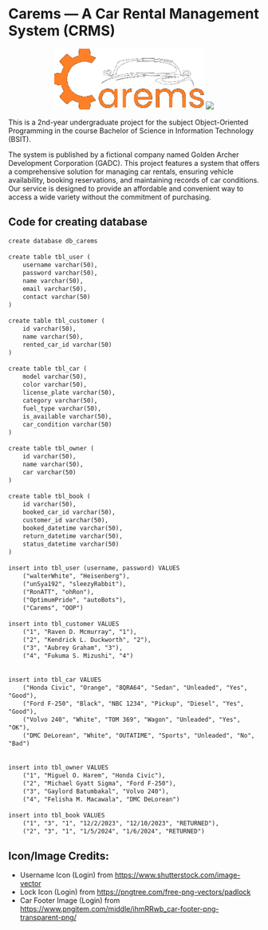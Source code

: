 # Carems — A Car Rental Management System (CRMS) 

<p align="center" style="text-align: center; margin: auto;">
  <img src="https://github.com/fraeron/carems/blob/main/img/carems_logo.png" width=300>
  <img src="https://github.com/fraeron/carems/blob/main/img/gadc_logo.png" width=300>
</p>

This is a 2nd-year undergraduate project for the subject Object-Oriented Programming in the course Bachelor of Science in Information Technology (BSIT). 

The system is published by a fictional company named Golden Archer Development Corporation (GADC). This project features a system that offers a comprehensive solution for managing car rentals, ensuring vehicle availability, booking reservations, and maintaining records of car conditions. Our service is designed to provide an affordable and convenient way to access a wide variety without the commitment of purchasing. 

## Code for creating database
```
create database db_carems

create table tbl_user (
    username varchar(50),
    password varchar(50),
    name varchar(50),
    email varchar(50),
    contact varchar(50)
)

create table tbl_customer (
    id varchar(50),
    name varchar(50),
    rented_car_id varchar(50)
)

create table tbl_car (
    model varchar(50), 
    color varchar(50), 
    license_plate varchar(50), 
    category varchar(50),
    fuel_type varchar(50),
    is_available varchar(50),
    car_condition varchar(50)
)

create table tbl_owner (
    id varchar(50),
    name varchar(50),
    car varchar(50)
)

create table tbl_book (
    id varchar(50), 
    booked_car_id varchar(50), 
    customer_id varchar(50), 
    booked_datetime varchar(50), 
    return_datetime varchar(50), 
    status_datetime varchar(50)
)

insert into tbl_user (username, password) VALUES 
    ("walterWhite", "Heisenberg"),
    ("unSya192", "sleezyRabbit"),
    ("RonATT", "ohRon"),
    ("OptimumPride", "autoBots"),
    ("Carems", "OOP")

insert into tbl_customer VALUES 
    ("1", "Raven D. Mcmurray", "1"),
    ("2", "Kendrick L. Duckworth", "2"),
    ("3", "Aubrey Graham", "3"),
    ("4", "Fukuma S. Mizushi", "4")


insert into tbl_car VALUES
    ("Honda Civic", "Orange", "8QRA64", "Sedan", "Unleaded", "Yes", "Good"),
    ("Ford F-250", "Black", "NBC 1234", "Pickup", "Diesel", "Yes", "Good"),
    ("Volvo 240", "White", "TOM 369", "Wagon", "Unleaded", "Yes", "OK"),
    ("DMC DeLorean", "White", "OUTATIME", "Sports", "Unleaded", "No", "Bad")


insert into tbl_owner VALUES 
    ("1", "Miguel O. Harem", "Honda Civic"),
    ("2", "Michael Gyatt Sigma", "Ford F-250"),
    ("3", "Gaylord Batumbakal", "Volvo 240"),
    ("4", "Felisha M. Macawala", "DMC DeLorean")

insert into tbl_book VALUES 
    ("1", "3", "1", "12/2/2023", "12/10/2023", "RETURNED"),
    ("2", "3", "1", "1/5/2024", "1/6/2024", "RETURNED")

```

## Icon/Image Credits:
- Username Icon (Login) from https://www.shutterstock.com/image-vector
- Lock Icon (Login) from https://pngtree.com/free-png-vectors/padlock
- Car Footer Image (Login) from https://www.pngitem.com/middle/ihmRRwb_car-footer-png-transparent-png/
